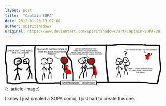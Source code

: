 ```yaml
---
layout: post
title:  "Captain SOPA"
date: 2012-01-28 13:07:00
author: spiritshadowx
original: https://www.deviantart.com/spiritshadowx/art/Captain-SOPA-281938784
---
```


![](/assets/img/2012-01-28-3.webp)
{: .article-image}

I know I just created a SOPA comic, I just had to create this one.
